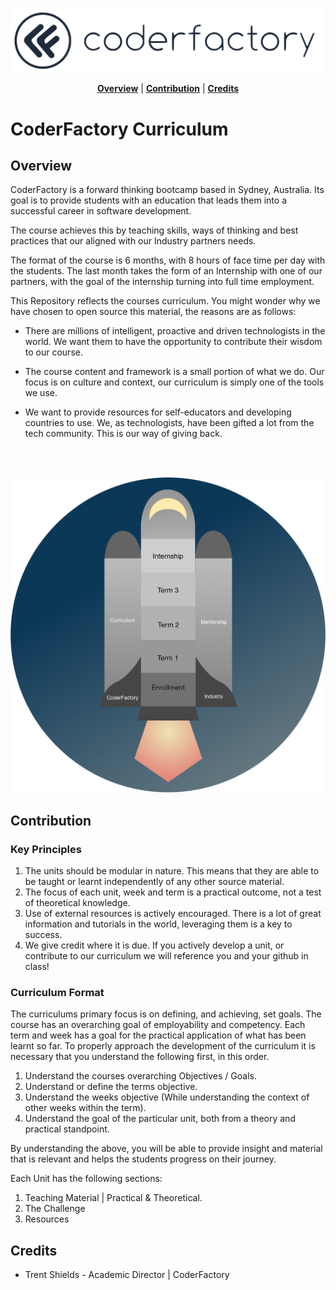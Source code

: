 <a src="www.coderfactoryacademy.edu.au"><img src="images/cf_logo.png"/></a>

<p align="center">
<b><a href="#overview">Overview</a></b>
|
<b><a href="#contribution">Contribution</a></b>
|
<b><a href="#credits">Credits</a></b>
</p>

# CoderFactory Curriculum

## Overview

CoderFactory is a forward thinking bootcamp based in Sydney, Australia. Its goal is to provide students with an education that leads them into a successful career in software development.

The course achieves this by teaching skills, ways of thinking and best practices that our aligned with our Industry partners needs.

The format of the course is 6 months, with 8 hours of face time per day with the students. The last month takes the form of an Internship with one of our partners, with the goal of the internship turning into full time employment.

This Repository reflects the courses curriculum. You might wonder why we have chosen to open source this material, the reasons are as follows:

 * There are millions of intelligent, proactive and driven technologists in the world. We want them to have the opportunity to contribute their wisdom to our course.

 * The course content and framework is a small portion of what we do. Our focus is on culture and context, our curriculum is simply one of the tools we use.

 * We want to provide resources for self-educators and developing countries to use. We, as technologists, have been gifted a lot from the tech community. This is our way of giving back.
<br />
<br />
<p align="center">
<img src="images/curriculum_rocket.png" width="700"/>
</p>

## Contribution

### Key Principles

1. The units should be modular in nature. This means that they are able to be taught or learnt independently of any other source material.
2. The focus of each unit, week and term is a practical outcome, not a test of theoretical knowledge.
3. Use of external resources is actively encouraged. There is a lot of great information and tutorials in the world, leveraging them is a key to success.
4. We give credit where it is due. If you actively develop a unit, or contribute to our curriculum we will reference you and your github in class!

### Curriculum Format

The curriculums primary focus is on defining, and achieving, set goals. The course has an overarching goal of employability and competency. Each term and week has a goal for the practical application of what has been learnt so far. To properly approach the development of the curriculum it is necessary that you understand the following first, in this order.

1. Understand the courses overarching Objectives / Goals.
2. Understand or define the terms objective.
3. Understand the weeks objective (While understanding the context of other weeks within the term).
4. Understand the goal of the particular unit, both from a theory and practical standpoint.

By understanding the above, you will be able to provide insight and material that is relevant and helps the students progress on their journey.

Each Unit has the following sections:

1. Teaching Material | Practical & Theoretical.
2. The Challenge
3. Resources

## Credits

* Trent Shields - Academic Director | CoderFactory
